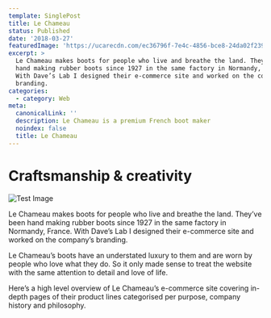 ```yaml
---
template: SinglePost
title: Le Chameau
status: Published
date: '2018-03-27'
featuredImage: 'https://ucarecdn.com/ec36796f-7e4c-4856-bce8-24da02f239b4/'
excerpt: >
  Le Chameau makes boots for people who live and breathe the land. They’ve been
  hand making rubber boots since 1927 in the same factory in Normandy, France.
  With Dave’s Lab I designed their e-commerce site and worked on the company’s
  branding.
categories:
  - category: Web
meta:
  canonicalLink: ''
  description: Le Chameau is a premium French boot maker
  noindex: false
  title: Le Chameau
---
```

# Craftsmanship & creativity

![Test Image](https://ucarecdn.com/ac9898a0-413a-467b-95fa-0a9959c30710/)

Le Chameau makes boots for people who live and breathe the land. They’ve been hand making rubber boots since 1927 in the same factory in Normandy, France. With Dave’s Lab I designed their e-commerce site and worked on the company’s branding.

Le Chameau’s boots have an understated luxury to them and are worn by people who love what they do. So it only made sense to treat the website with the same attention to detail and love of life.

Here’s a high level overview of Le Chameau’s e-commerce site covering in-depth pages of their product lines categorised per purpose, company history and philosophy.
